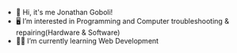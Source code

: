 - 👋 Hi, it's me Jonathan Goboli!
- 🖥 I’m interested in Programming and Computer troubleshooting & repairing(Hardware & Software)
- 👨‍💻 I’m currently learning Web Development
